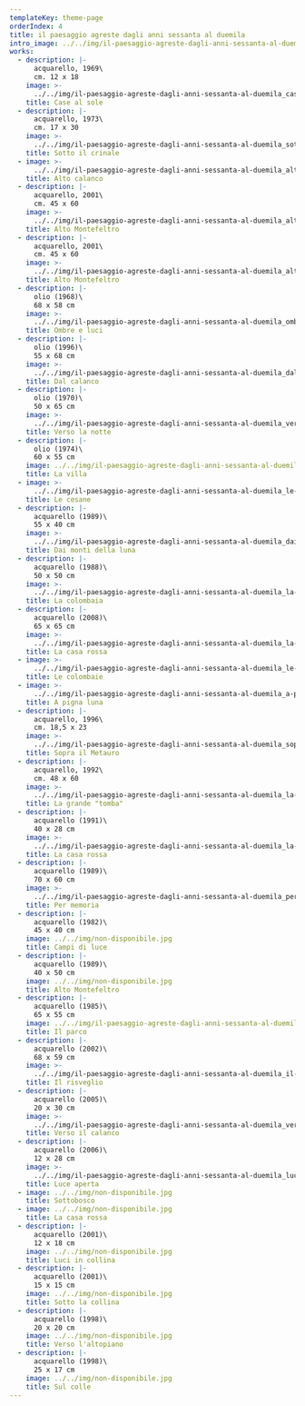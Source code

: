 ```yaml
---
templateKey: theme-page
orderIndex: 4
title: il paesaggio agreste dagli anni sessanta al duemila
intro_image: ../../img/il-paesaggio-agreste-dagli-anni-sessanta-al-duemila.jpg
works:
  - description: |-
      acquarello, 1969\
      cm. 12 x 18
    image: >-
      ../../img/il-paesaggio-agreste-dagli-anni-sessanta-al-duemila_case-al-sole.jpg
    title: Case al sole
  - description: |-
      acquarello, 1973\
      cm. 17 x 30
    image: >-
      ../../img/il-paesaggio-agreste-dagli-anni-sessanta-al-duemila_sotto-il-crinale.jpg
    title: Sotto il crinale
  - image: >-
      ../../img/il-paesaggio-agreste-dagli-anni-sessanta-al-duemila_alto-calanco.jpg
    title: Alto calanco
  - description: |-
      acquarello, 2001\
      cm. 45 x 60
    image: >-
      ../../img/il-paesaggio-agreste-dagli-anni-sessanta-al-duemila_alto-montefeltro.jpg
    title: Alto Montefeltro
  - description: |-
      acquarello, 2001\
      cm. 45 x 60
    image: >-
      ../../img/il-paesaggio-agreste-dagli-anni-sessanta-al-duemila_alto-montefeltro-2.jpg
    title: Alto Montefeltro
  - description: |-
      olio (1968)\
      68 x 58 cm
    image: >-
      ../../img/il-paesaggio-agreste-dagli-anni-sessanta-al-duemila_ombre-e-luci.jpg
    title: Ombre e luci
  - description: |-
      olio (1996)\
      55 x 68 cm
    image: >-
      ../../img/il-paesaggio-agreste-dagli-anni-sessanta-al-duemila_dal-calanco.jpg
    title: Dal calanco
  - description: |-
      olio (1970)\
      50 x 65 cm
    image: >-
      ../../img/il-paesaggio-agreste-dagli-anni-sessanta-al-duemila_verso-la-notte.jpg
    title: Verso la notte
  - description: |-
      olio (1974)\
      60 x 55 cm
    image: ../../img/il-paesaggio-agreste-dagli-anni-sessanta-al-duemila_la-villa.jpg
    title: La villa
  - image: >-
      ../../img/il-paesaggio-agreste-dagli-anni-sessanta-al-duemila_le-cesane.jpg
    title: Le cesane
  - description: |-
      acquarello (1989)\
      55 x 40 cm
    image: >-
      ../../img/il-paesaggio-agreste-dagli-anni-sessanta-al-duemila_dai-monti-della-luna.jpg
    title: Dai monti della luna
  - description: |-
      acquarello (1988)\
      50 x 50 cm
    image: >-
      ../../img/il-paesaggio-agreste-dagli-anni-sessanta-al-duemila_la-colombaia.jpg
    title: La colombaia
  - description: |-
      acquarello (2008)\
      65 x 65 cm
    image: >-
      ../../img/il-paesaggio-agreste-dagli-anni-sessanta-al-duemila_la-casa-rossa.jpg
    title: La casa rossa
  - image: >-
      ../../img/il-paesaggio-agreste-dagli-anni-sessanta-al-duemila_le-colombaie.jpg
    title: Le colombaie
  - image: >-
      ../../img/il-paesaggio-agreste-dagli-anni-sessanta-al-duemila_a-pigna-luna.jpg
    title: A pigna luna
  - description: |-
      acquarello, 1996\
      cm. 18,5 x 23
    image: >-
      ../../img/il-paesaggio-agreste-dagli-anni-sessanta-al-duemila_sopra-il-metauro.jpg
    title: Sopra il Metauro
  - description: |-
      acquarello, 1992\
      cm. 48 x 60
    image: >-
      ../../img/il-paesaggio-agreste-dagli-anni-sessanta-al-duemila_la-grande-tomba.jpg
    title: La grande "tomba"
  - description: |-
      acquarello (1991)\
      40 x 28 cm
    image: >-
      ../../img/il-paesaggio-agreste-dagli-anni-sessanta-al-duemila_la-casa-rossa-2.jpg
    title: La casa rossa
  - description: |-
      acquarello (1989)\
      70 x 60 cm
    image: >-
      ../../img/il-paesaggio-agreste-dagli-anni-sessanta-al-duemila_per-memoria.jpg
    title: Per memoria
  - description: |-
      acquarello (1982)\
      45 x 40 cm
    image: ../../img/non-disponibile.jpg
    title: Campi di luce
  - description: |-
      acquarello (1989)\
      40 x 50 cm
    image: ../../img/non-disponibile.jpg
    title: Alto Montefeltro
  - description: |-
      acquarello (1985)\
      65 x 55 cm
    image: ../../img/il-paesaggio-agreste-dagli-anni-sessanta-al-duemila_il-parco.jpg
    title: Il parco
  - description: |-
      acquarello (2002)\
      68 x 59 cm
    image: >-
      ../../img/il-paesaggio-agreste-dagli-anni-sessanta-al-duemila_il-risveglio.jpg
    title: Il risveglio
  - description: |-
      acquarello (2005)\
      20 x 30 cm
    image: >-
      ../../img/il-paesaggio-agreste-dagli-anni-sessanta-al-duemila_verso-il-calanco.jpg
    title: Verso il calanco
  - description: |-
      acquarello (2006)\
      12 x 28 cm
    image: >-
      ../../img/il-paesaggio-agreste-dagli-anni-sessanta-al-duemila_luce-aperta.jpg
    title: Luce aperta
  - image: ../../img/non-disponibile.jpg
    title: Sottobosco
  - image: ../../img/non-disponibile.jpg
    title: La casa rossa
  - description: |-
      acquarello (2001)\
      12 x 18 cm
    image: ../../img/non-disponibile.jpg
    title: Luci in collina
  - description: |-
      acquarello (2001)\
      15 x 15 cm
    image: ../../img/non-disponibile.jpg
    title: Sotto la collina
  - description: |-
      acquarello (1998)\
      20 x 20 cm
    image: ../../img/non-disponibile.jpg
    title: Verso l'altopiano
  - description: |-
      acquarello (1998)\
      25 x 17 cm
    image: ../../img/non-disponibile.jpg
    title: Sul colle
---
```


